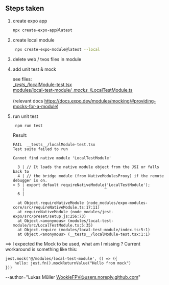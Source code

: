 ## Steps taken

1. create expo app

   ```bash
   npx create-expo-app@latest
   ```

2. create local module

   ```bash
    npx create-expo-module@latest --local
   ```
3. delete web / tvos files in module


4. add unit test & mock

   see files:\
   [\__tests\__/localModule-test.tsx](__tests__/localModule-test.tsx)\
[modules/local-test-module/\__mocks\__/LocalTestModule.ts](modules/local-test-module/__mocks__/LocalTestModule.ts)\
\
   (relevant docs https://docs.expo.dev/modules/mocking/#providing-mocks-for-a-module)
   

5. run unit test

   ```bash
    npm run test
   ```
   Result:
    ```
    FAIL  __tests__/localModule-test.tsx
   Test suite failed to run

    Cannot find native module 'LocalTestModule'

      3 | // It loads the native module object from the JSI or falls back to
      4 | // the bridge module (from NativeModulesProxy) if the remote debugger is on.
    > 5 | export default requireNativeModule('LocalTestModule');
        |                                   ^
      6 |

      at Object.requireNativeModule (node_modules/expo-modules-core/src/requireNativeModule.ts:17:11)
      at requireNativeModule (node_modules/jest-expo/src/preset/setup.js:256:73)
      at Object.<anonymous> (modules/local-test-module/src/LocalTestModule.ts:5:35)
      at Object.require (modules/local-test-module/index.ts:5:1)
      at Object.<anonymous> (__tests__/localModule-test.tsx:1:1)

    ```
   
==> I expected the Mock to be used, what am I missing ?
Current workaround is something like this:

```
jest.mock('@/modules/local-test-module', () => ({
    hello: jest.fn().mockReturnValue("Hello from mock")
}))
```

--author="Lukas Müller <WookieFPV@users.noreply.github.com>"
